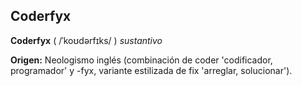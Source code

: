 ## Coderfyx

**Coderfyx** ( /ˈkoʊdərfɪks/ ) *sustantivo*

**Origen:** Neologismo inglés (combinación de coder 'codificador, programador' y -fyx, variante estilizada de fix 'arreglar, solucionar').


<!--

**Here are some ideas to get you started:**

🙋‍♀️ A short introduction - what is your organization all about?
🌈 Contribution guidelines - how can the community get involved?
👩‍💻 Useful resources - where can the community find your docs? Is there anything else the community should know?
🍿 Fun facts - what does your team eat for breakfast?
🧙 Remember, you can do mighty things with the power of [Markdown](https://docs.github.com/github/writing-on-github/getting-started-with-writing-and-formatting-on-github/basic-writing-and-formatting-syntax)
-->
